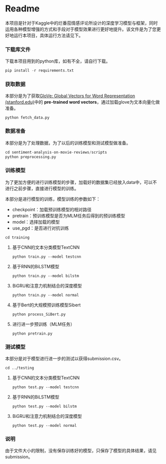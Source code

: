 # Readme

本项目是针对于Kaggle中的烂番茄情感评论所设计的深度学习模型与框架，同时运用各种模型增强的方式和手段对于模型效果进行更好地提升。该文件是为了您更好地运行本项目，具体运行方法请见下。

### 下载库文件

下载本项目用到的python库，如有不全，请自行下载。

```python
pip install -r requirements.txt
```

### 获取数据

本部分是为了获取[GloVe: Global Vectors for Word Representation (stanford.edu)](https://nlp.stanford.edu/projects/glove/)中的 **pre-trained word vectors**，通过加载glove为文本向量化做准备。

```
python fetch_data.py
```

### 数据准备

本部分是为了处理数据，为了以后的训练模型和测试模型做准备。

```python
cd sentiment-analysis-on-movie-reviews/scripts
python preprocessing.py
```

### 训练模型

为了更加方便的进行训练模型的步骤，加载好的数据集已经放入data中，可以不进行之前步骤，直接进行模型的训练。

本部分是进行模型的训练，模型训练的参数如下：

- checkpoint：加载预训练模型的相对路径
- pretrain：预训练模型是否为MLM任务后得到的预训练模型
- model：选择加载的模型
- use_pgd：是否进行对抗训练

```
cd training
```

1. 基于CNN的文本分类模型TextCNN

   ```
   python train.py --model testcnn
   ```

2. 基于RNN的BiLSTM模型

   ```
   python train.py --model bilstm
   ```

3. BiGRU和注意力机制结合的深度模型

   ```
   python train.py --model normal
   ```

4. 基于Bert的大规模预训练模型Sibert

   ```
   python process_SiBert.py
   ```

5. 进行进一步预训练（MLM任务）

   ```
   python pretrain.py
   ```

### 测试模型

本部分是对于模型进行进一步的测试以获得submission.csv。

```
cd ../testing
```

1. 基于CNN的文本分类模型TextCNN

   ```
   python test.py --model testcnn
   ```

2. 基于RNN的BiLSTM模型

   ```
   python test.py --model bilstm
   ```

3. BiGRU和注意力机制结合的深度模型

   ```
   python test.py --model normal
   ```

### 说明

由于文件大小的限制，没有保存训练好的模型，只保存了模型的具体结果，请见submission。
